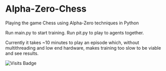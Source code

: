 # Alpha-Zero-Chess
Playing the game Chess using Alpha-Zero techniques in Python

Run main.py to start training.
Run pit.py to play to agents together.

Currently it takes ~10 minutes to play an episode which, without multithreading and low end hardware, makes training too slow to be viable and see results.

![Visits Badge](https://badges.pufler.dev/visits/goshawk22/alpha-zero-chess)
